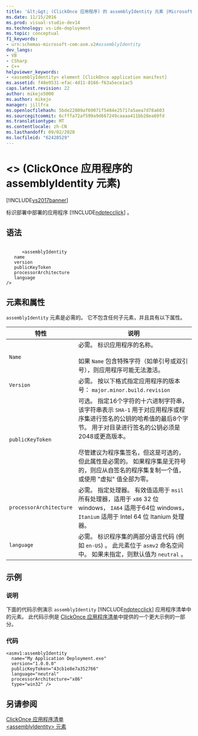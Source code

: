 ```yaml
---
title: '&lt;&gt; (ClickOnce 应用程序) 的 assemblyIdentity 元素 |Microsoft Docs'
ms.date: 11/15/2016
ms.prod: visual-studio-dev14
ms.technology: vs-ide-deployment
ms.topic: conceptual
f1_keywords:
- urn:schemas-microsoft-com:asm.v2#assemblyIdentity
dev_langs:
- VB
- CSharp
- C++
helpviewer_keywords:
- <assemblyIdentity> element [ClickOnce application manifest]
ms.assetid: f48e9531-efac-4d11-8166-f63a5ece1ac5
caps.latest.revision: 22
author: mikejo5000
ms.author: mikejo
manager: jillfra
ms.openlocfilehash: 5bde22809af69071f5484e25717a5aea7d78a603
ms.sourcegitcommit: 6cfffa72af599a9d667249caaaa411bb28ea69fd
ms.translationtype: MT
ms.contentlocale: zh-CN
ms.lasthandoff: 09/02/2020
ms.locfileid: "62428529"
---
```

# <a name="ltassemblyidentitygt-element-clickonce-application"></a>&lt;&gt; (ClickOnce 应用程序的 assemblyIdentity 元素) 
[!INCLUDE[vs2017banner](../includes/vs2017banner.md)]

标识部署中部署的应用程序 [!INCLUDE[ndptecclick](../includes/ndptecclick-md.md)] 。  
  
## <a name="syntax"></a>语法  
  
```  
  
      <assemblyIdentity   
   name  
   version  
   publicKeyToken  
   processorArchitecture  
   language  
/>  
```  
  
## <a name="elements-and-attributes"></a>元素和属性  
 `assemblyIdentity` 元素是必需的。 它不包含任何子元素，并且具有以下属性。  
  
|特性|说明|  
|---------------|-----------------|  
|`Name`|必需。 标识应用程序的名称。<br /><br /> 如果 `Name` 包含特殊字符（如单引号或双引号），则应用程序可能无法激活。|  
|`Version`|必需。 按以下格式指定应用程序的版本号： `major.minor.build.revision`|  
|`publicKeyToken`|可选。 指定16个字符的十六进制字符串，该字符串表示 `SHA-1` 用于对应用程序或程序集进行签名的公钥的哈希值的最后8个字节。 用于对目录进行签名的公钥必须是2048或更高版本。<br /><br /> 尽管建议为程序集签名，但这是可选的，但此属性是必需的。 如果程序集是无符号的，则应从自签名的程序集复制一个值，或使用 "虚拟" 值全部为零。|  
|`processorArchitecture`|必需。 指定处理器。 有效值适用于 `msil` 所有处理器，适用于 `x86` 32 位 windows， `IA64` 适用于64位 windows， `Itanium` 适用于 Intel 64 位 Itanium 处理器。|  
|`language`|必需。 标识程序集的两部分语言代码 (例如 `en-US`) 。 此元素位于 `asmv2` 命名空间中。 如果未指定，则默认值为 `neutral` 。|  
  
## <a name="examples"></a>示例  
  
### <a name="description"></a>说明  
 下面的代码示例演示 `assemblyIdentity` [!INCLUDE[ndptecclick](../includes/ndptecclick-md.md)] 应用程序清单中的元素。 此代码示例是 [ClickOnce 应用程序清单](../deployment/clickonce-application-manifest.md)中提供的一个更大示例的一部分。  
  
### <a name="code"></a>代码  
  
```  
<asmv1:assemblyIdentity   
  name="My Application Deployment.exe"   
  version="1.0.0.0"   
  publicKeyToken="43cb1e8e7a352766"   
  language="neutral"   
  processorArchitecture="x86"   
  type="win32" />  
```  
  
## <a name="see-also"></a>另请参阅  
 [ClickOnce 应用程序清单](../deployment/clickonce-application-manifest.md)   
 [\<assemblyIdentity> 元素](../deployment/assemblyidentity-element-clickonce-deployment.md)
